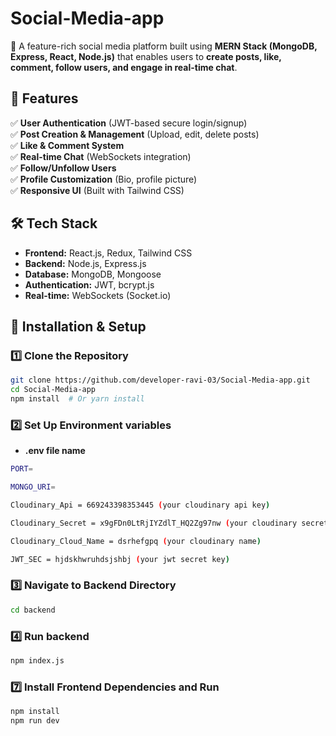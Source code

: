 # Social-Media-app

🚀 A feature-rich social media platform built using **MERN Stack (MongoDB, Express, React, Node.js)** that enables users to **create posts, like, comment, follow users, and engage in real-time chat**.

## 📌 Features  
✅ **User Authentication** (JWT-based secure login/signup)  
✅ **Post Creation & Management** (Upload, edit, delete posts)  
✅ **Like & Comment System**  
✅ **Real-time Chat** (WebSockets integration)  
✅ **Follow/Unfollow Users**  
✅ **Profile Customization** (Bio, profile picture)  
✅ **Responsive UI** (Built with Tailwind CSS)  

## 🛠 Tech Stack  
- **Frontend:** React.js, Redux, Tailwind CSS  
- **Backend:** Node.js, Express.js  
- **Database:** MongoDB, Mongoose  
- **Authentication:** JWT, bcrypt.js  
- **Real-time:** WebSockets (Socket.io) 

## 📂 Installation & Setup  

### 1️⃣ Clone the Repository  
```bash
git clone https://github.com/developer-ravi-03/Social-Media-app.git
cd Social-Media-app
npm install  # Or yarn install
```
### 2️⃣ Set Up Environment variables 
- **.env file name**
```bash
PORT=

MONGO_URI=

Cloudinary_Api = 669243398353445 (your cloudinary api key)

Cloudinary_Secret = x9gFDn0LtRjIYZdlT_HQ2Zg97nw (your cloudinary secret)

Cloudinary_Cloud_Name = dsrhefgpq (your cloudinary name)

JWT_SEC = hjdskhwruhdsjshbj (your jwt secret key)

```

### 3️⃣ Navigate to Backend Directory
```bash
cd backend
```



### 4️⃣ Run backend
```bash
npm index.js
```

### 7️⃣ Install Frontend Dependencies and Run
```bash
npm install
npm run dev   
```
